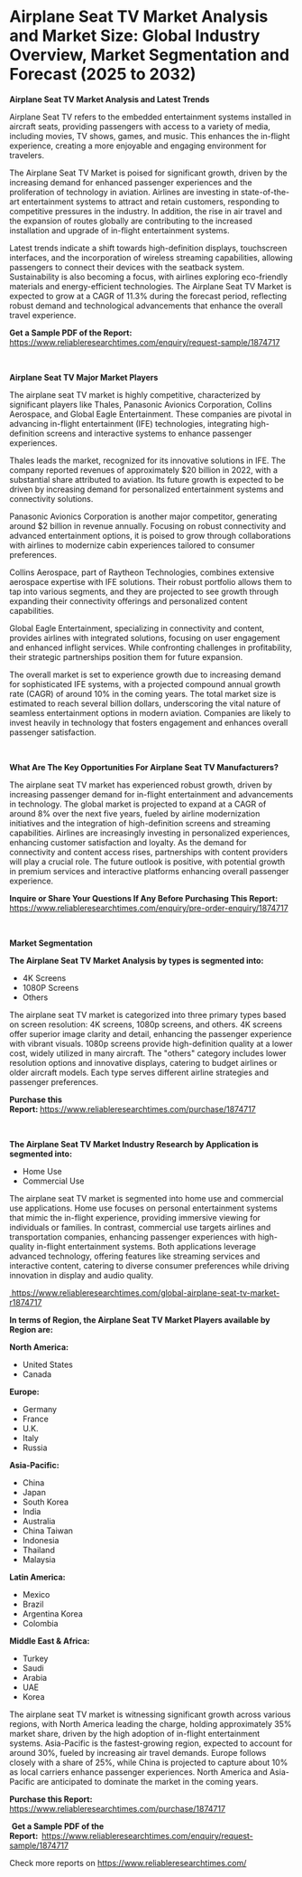 <p><h1>Airplane Seat TV Market Analysis and Market Size: Global Industry Overview, Market Segmentation and Forecast (2025 to 2032)</h1></p><p><strong>Airplane Seat TV Market Analysis and Latest Trends</strong></p>
<p><p>Airplane Seat TV refers to the embedded entertainment systems installed in aircraft seats, providing passengers with access to a variety of media, including movies, TV shows, games, and music. This enhances the in-flight experience, creating a more enjoyable and engaging environment for travelers.</p><p>The Airplane Seat TV Market is poised for significant growth, driven by the increasing demand for enhanced passenger experiences and the proliferation of technology in aviation. Airlines are investing in state-of-the-art entertainment systems to attract and retain customers, responding to competitive pressures in the industry. In addition, the rise in air travel and the expansion of routes globally are contributing to the increased installation and upgrade of in-flight entertainment systems.</p><p>Latest trends indicate a shift towards high-definition displays, touchscreen interfaces, and the incorporation of wireless streaming capabilities, allowing passengers to connect their devices with the seatback system. Sustainability is also becoming a focus, with airlines exploring eco-friendly materials and energy-efficient technologies. The Airplane Seat TV Market is expected to grow at a CAGR of 11.3% during the forecast period, reflecting robust demand and technological advancements that enhance the overall travel experience.</p></p>
<p><strong>Get a Sample PDF of the Report:&nbsp;</strong> <a href="https://www.reliableresearchtimes.com/enquiry/request-sample/1874717?utm_campaign=2347&utm_medium=2&utm_source=Github&utm_content=ia&utm_term=09022025&utm_id=airplane-seat-tv">https://www.reliableresearchtimes.com/enquiry/request-sample/1874717</a></p>
<p>&nbsp;</p>
<p><strong>Airplane Seat TV Major Market Players</strong></p>
<p><p>The airplane seat TV market is highly competitive, characterized by significant players like Thales, Panasonic Avionics Corporation, Collins Aerospace, and Global Eagle Entertainment. These companies are pivotal in advancing in-flight entertainment (IFE) technologies, integrating high-definition screens and interactive systems to enhance passenger experiences.</p><p>Thales leads the market, recognized for its innovative solutions in IFE. The company reported revenues of approximately $20 billion in 2022, with a substantial share attributed to aviation. Its future growth is expected to be driven by increasing demand for personalized entertainment systems and connectivity solutions.</p><p>Panasonic Avionics Corporation is another major competitor, generating around $2 billion in revenue annually. Focusing on robust connectivity and advanced entertainment options, it is poised to grow through collaborations with airlines to modernize cabin experiences tailored to consumer preferences.</p><p>Collins Aerospace, part of Raytheon Technologies, combines extensive aerospace expertise with IFE solutions. Their robust portfolio allows them to tap into various segments, and they are projected to see growth through expanding their connectivity offerings and personalized content capabilities.</p><p>Global Eagle Entertainment, specializing in connectivity and content, provides airlines with integrated solutions, focusing on user engagement and enhanced inflight services. While confronting challenges in profitability, their strategic partnerships position them for future expansion.</p><p>The overall market is set to experience growth due to increasing demand for sophisticated IFE systems, with a projected compound annual growth rate (CAGR) of around 10% in the coming years. The total market size is estimated to reach several billion dollars, underscoring the vital nature of seamless entertainment options in modern aviation. Companies are likely to invest heavily in technology that fosters engagement and enhances overall passenger satisfaction.</p></p>
<p>&nbsp;</p>
<p><strong>What Are The Key Opportunities For Airplane Seat TV Manufacturers?</strong></p>
<p><p>The airplane seat TV market has experienced robust growth, driven by increasing passenger demand for in-flight entertainment and advancements in technology. The global market is projected to expand at a CAGR of around 8% over the next five years, fueled by airline modernization initiatives and the integration of high-definition screens and streaming capabilities. Airlines are increasingly investing in personalized experiences, enhancing customer satisfaction and loyalty. As the demand for connectivity and content access rises, partnerships with content providers will play a crucial role. The future outlook is positive, with potential growth in premium services and interactive platforms enhancing overall passenger experience.</p></p>
<p><strong>Inquire or Share Your Questions If Any Before Purchasing This Report:</strong> <a href="https://www.reliableresearchtimes.com/enquiry/pre-order-enquiry/1874717?utm_campaign=2347&utm_medium=2&utm_source=Github&utm_content=ia&utm_term=09022025&utm_id=airplane-seat-tv">https://www.reliableresearchtimes.com/enquiry/pre-order-enquiry/1874717</a></p>
<p>&nbsp;</p>
<p><strong>Market Segmentation</strong></p>
<p><strong>The Airplane Seat TV Market Analysis by types is segmented into:</strong></p>
<p><ul><li>4K Screens</li><li>1080P Screens</li><li>Others</li></ul></p>
<p><p>The airplane seat TV market is categorized into three primary types based on screen resolution: 4K screens, 1080p screens, and others. 4K screens offer superior image clarity and detail, enhancing the passenger experience with vibrant visuals. 1080p screens provide high-definition quality at a lower cost, widely utilized in many aircraft. The "others" category includes lower resolution options and innovative displays, catering to budget airlines or older aircraft models. Each type serves different airline strategies and passenger preferences.</p></p>
<p><strong>Purchase this Report:&nbsp;</strong><a href="https://www.reliableresearchtimes.com/purchase/1874717?utm_campaign=2347&utm_medium=2&utm_source=Github&utm_content=ia&utm_term=09022025&utm_id=airplane-seat-tv">https://www.reliableresearchtimes.com/purchase/1874717</a></p>
<p>&nbsp;</p>
<p><strong>The Airplane Seat TV Market Industry Research by Application is segmented into:</strong></p>
<p><ul><li>Home Use</li><li>Commercial Use</li></ul></p>
<p><p>The airplane seat TV market is segmented into home use and commercial use applications. Home use focuses on personal entertainment systems that mimic the in-flight experience, providing immersive viewing for individuals or families. In contrast, commercial use targets airlines and transportation companies, enhancing passenger experiences with high-quality in-flight entertainment systems. Both applications leverage advanced technology, offering features like streaming services and interactive content, catering to diverse consumer preferences while driving innovation in display and audio quality.</p></p>
<p><a href="https://www.reliableresearchtimes.com/global-airplane-seat-tv-market-r1874717?utm_campaign=2347&utm_medium=2&utm_source=Github&utm_content=ia&utm_term=09022025&utm_id=airplane-seat-tv">&nbsp;https://www.reliableresearchtimes.com/global-airplane-seat-tv-market-r1874717</a></p>
<p><strong>In terms of Region, the Airplane Seat TV Market Players available by Region are:</strong></p>
<p>
    <p> <strong> North America: </strong>
        <ul>
            <li>United States</li>
            <li>Canada</li>
        </ul>
        </p> 
    <p> <strong> Europe: </strong>
        <ul>
            <li>Germany</li>
            <li>France</li>
            <li>U.K.</li>
            <li>Italy</li>
            <li>Russia</li>
        </ul>
        </p> 
    <p> <strong> Asia-Pacific: </strong>
        <ul>
            <li>China</li>
            <li>Japan</li>
            <li>South Korea</li>
            <li>India</li>
            <li>Australia</li>
            <li>China Taiwan</li>
            <li>Indonesia</li>
            <li>Thailand</li>
            <li>Malaysia</li>
        </ul>
        </p> 
    <p> <strong> Latin America: </strong>
        <ul>
            <li>Mexico</li>
            <li>Brazil</li>
            <li>Argentina Korea</li>
            <li>Colombia</li>
        </ul>
        </p> 
    <p> <strong> Middle East & Africa: </strong>
        <ul>
            <li>Turkey</li>
            <li>Saudi</li>
            <li>Arabia</li>
            <li>UAE</li>
            <li>Korea</li>
        </ul>
    </p>
    </p>
<p><p>The airplane seat TV market is witnessing significant growth across various regions, with North America leading the charge, holding approximately 35% market share, driven by the high adoption of in-flight entertainment systems. Asia-Pacific is the fastest-growing region, expected to account for around 30%, fueled by increasing air travel demands. Europe follows closely with a share of 25%, while China is projected to capture about 10% as local carriers enhance passenger experiences. North America and Asia-Pacific are anticipated to dominate the market in the coming years.</p></p>
<p><strong>Purchase this Report: </strong><a href="https://www.reliableresearchtimes.com/purchase/1874717?utm_campaign=2347&utm_medium=2&utm_source=Github&utm_content=ia&utm_term=09022025&utm_id=airplane-seat-tv">https://www.reliableresearchtimes.com/purchase/1874717</a></p>
<p>&nbsp;<strong>Get a Sample PDF of the Report:&nbsp;&nbsp;</strong><a href="https://www.reliableresearchtimes.com/enquiry/request-sample/1874717?utm_campaign=2347&utm_medium=2&utm_source=Github&utm_content=ia&utm_term=09022025&utm_id=airplane-seat-tv">https://www.reliableresearchtimes.com/enquiry/request-sample/1874717</a></p>
<p><strong></strong></p>
<p>Check more reports on <a href="https://www.reliableresearchtimes.com/?utm_campaign=2347&utm_medium=2&utm_source=Github&utm_content=ia&utm_term=09022025&utm_id=airplane-seat-tv">https://www.reliableresearchtimes.com/</a></p>